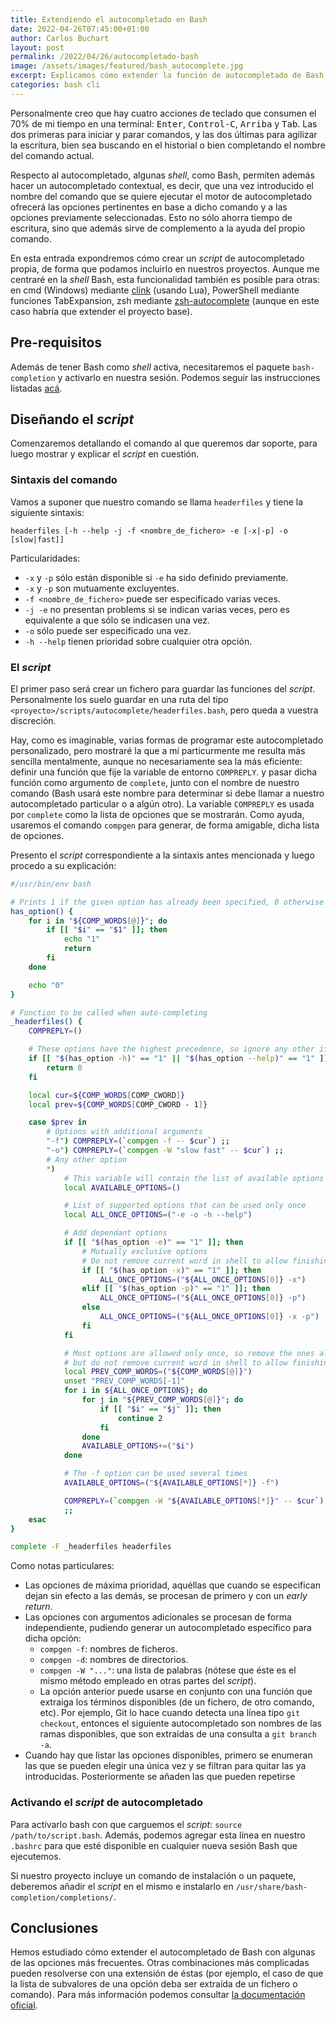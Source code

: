 ```yaml
---
title: Extendiendo el autocompletado en Bash
date: 2022-04-26T07:45:00+01:00
author: Carlos Buchart
layout: post
permalink: /2022/04/26/autocompletado-bash
image: /assets/images/featured/bash_autocomplete.jpg
excerpt: Explicamos cómo extender la función de autocompletado de Bash para soportar nuestras propias aplicaciones.
categories: bash cli
---
```

Personalmente creo que hay cuatro acciones de teclado que consumen el 70% de mi tiempo en una terminal: <kbd>Enter</kbd>, <kbd>Control-C</kbd>, <kbd>Arriba</kbd> y <kbd>Tab</kbd>. Las dos primeras para iniciar y parar comandos, y las dos últimas para agilizar la escritura, bien sea buscando en el historial o bien completando el nombre del comando actual.

Respecto al autocompletado, algunas _shell_, como Bash, permiten además hacer un autocompletado contextual, es decir, que una vez introducido el nombre del comando que se quiere ejecutar el motor de autocompletado ofrecerá las opciones pertinentes en base a dicho comando y a las opciones previamente seleccionadas. Esto no sólo ahorra tiempo de escritura, sino que además sirve de complemento a la ayuda del propio comando.

En esta entrada expondremos cómo crear un _script_ de autocompletado propia, de forma que podamos incluirlo en nuestros proyectos. Aunque me centraré en la _shell_ Bash, esta funcionalidad también es posible para otras: en cmd (Windows) mediante [clink](https://github.com/mridgers/clink) (usando Lua), PowerShell mediante funciones TabExpansion, zsh mediante [zsh-autocomplete](https://github.com/marlonrichert/zsh-autocomplete) (aunque en este caso habría que extender el proyecto base).

## Pre-requisitos

Además de tener Bash como _shell_ activa, necesitaremos el paquete `bash-completion` y activarlo en nuestra sesión. Podemos seguir las instrucciones listadas [acá](https://askubuntu.com/a/545578/1057035).

## Diseñando el _script_

Comenzaremos detallando el comando al que queremos dar soporte, para luego mostrar y explicar el _script_ en cuestión.

### Sintaxis del comando

Vamos a suponer que nuestro comando se llama `headerfiles` y tiene la siguiente sintaxis:

```shell
headerfiles [-h --help -j -f <nombre_de_fichero> -e [-x|-p] -o [slow|fast]]
```

Particularidades:

- `-x` y `-p` sólo están disponible si `-e` ha sido definido previamente.
- `-x` y `-p` son mutuamente excluyentes.
- `-f <nombre_de_fichero>` puede ser especificado varias veces.
- `-j -e` no presentan problems si se indican varias veces, pero es equivalente a que sólo se indicasen una vez.
- `-o` sólo puede ser especificado una vez.
- `-h --help` tienen prioridad sobre cualquier otra opción.

### El _script_

El primer paso será crear un fichero para guardar las funciones del _script_. Personalmente los suelo guardar en una ruta del tipo `<proyecto>/scripts/autocomplete/headerfiles.bash`, pero queda a vuestra discreción.

Hay, como es imaginable, varias formas de programar este autocompletado personalizado, pero mostraré la que a mí particurmente me resulta más sencilla mentalmente, aunque no necesariamente sea la más eficiente: definir una función que fije la variable de entorno `COMPREPLY`. y pasar dicha función como argumento de `complete`, junto con el nombre de nuestro comando (Bash usará este nombre para determinar si debe llamar a nuestro autocompletado particular o a algún otro). La variable `COMPREPLY` es usada por `complete` como la lista de opciones que se mostrarán. Como ayuda, usaremos el comando `compgen` para generar, de forma amigable, dicha lista de opciones.

Presento el _script_ correspondiente a la sintaxis antes mencionada y luego procedo a su explicación:

```bash
#/usr/bin/env bash

# Prints 1 if the given option has already been specified, 0 otherwise
has_option() {
    for i in "${COMP_WORDS[@]}"; do
        if [[ "$i" == "$1" ]]; then
            echo "1"
            return
        fi
    done

    echo "0"
}

# Function to be called when auto-completing
_headerfiles() {
    COMPREPLY=()

    # These options have the highest precedence, so ignore any other if they've been specified
    if [[ "$(has_option -h)" == "1" || "$(has_option --help)" == "1" ]]; then
        return 0
    fi

    local cur=${COMP_WORDS[COMP_CWORD]}
    local prev=${COMP_WORDS[COMP_CWORD - 1]}

    case $prev in
        # Options with additional arguments
        "-f") COMPREPLY=(`compgen -f -- $cur`) ;;
        "-o") COMPREPLY=(`compgen -W "slow fast" -- $cur`) ;;
        # Any other option
        *)
            # This variable will contain the list of available options
            local AVAILABLE_OPTIONS=()

            # List of supported options that can be used only once
            local ALL_ONCE_OPTIONS=("-e -o -h --help")

            # Add dependant options
            if [[ "$(has_option -e)" == "1" ]]; then
                # Mutually exclusive options
                # Do not remove current word in shell to allow finishing its autocompletion
                if [[ "$(has_option -x)" == "1" ]]; then
                    ALL_ONCE_OPTIONS=("${ALL_ONCE_OPTIONS[0]} -x")
                elif [[ "$(has_option -p)" == "1" ]]; then
                    ALL_ONCE_OPTIONS=("${ALL_ONCE_OPTIONS[0]} -p")
                else
                    ALL_ONCE_OPTIONS=("${ALL_ONCE_OPTIONS[0]} -x -p")
                fi
            fi

            # Most options are allowed only once, so remove the ones already in use,
            # but do not remove current word in shell to allow finishing its autocompletion
            local PREV_COMP_WORDS=("${COMP_WORDS[@]}")
            unset "PREV_COMP_WORDS[-1]"
            for i in ${ALL_ONCE_OPTIONS}; do
                for j in "${PREV_COMP_WORDS[@]}"; do
                    if [[ "$i" == "$j" ]]; then
                        continue 2
                    fi
                done
                AVAILABLE_OPTIONS+=("$i")
            done

            # The -f option can be used several times
            AVAILABLE_OPTIONS=("${AVAILABLE_OPTIONS[*]} -f")

            COMPREPLY=(`compgen -W "${AVAILABLE_OPTIONS[*]}" -- $cur`)
            ;;
    esac
}

complete -F _headerfiles headerfiles
```

Como notas particulares:

- Las opciones de máxima prioridad, aquéllas que cuando se especifican dejan sin efecto a las demás, se procesan de primero y con un _early return_.
- Las opciones con argumentos adicionales se procesan de forma independiente, pudiendo generar un autocompletado específico para dicha opción:
  - `compgen -f`: nombres de ficheros.
  - `compgen -d`: nombres de directorios.
  - `compgen -W "..."`: una lista de palabras (nótese que éste es el mismo método empleado en otras partes del _script_).
  - La opción anterior puede usarse en conjunto con una función que extraiga los términos disponibles (de un fichero, de otro comando, etc). Por ejemplo, Git lo hace cuando detecta una línea tipo `git checkout`, entonces el siguiente autocompletado son nombres de las ramas disponibles, que son extraídas de una consulta a `git branch -a`.
- Cuando hay que listar las opciones disponibles, primero se enumeran las que se pueden elegir una única vez y se filtran para quitar las ya introducidas. Posteriormente se añaden las que pueden repetirse

### Activando el _script_ de autocompletado

Para activarlo bash con que carguemos el _script_: `source /path/to/script.bash`. Además, podemos agregar esta línea en nuestro `.bashrc` para que esté disponible en cualquier nueva sesión Bash que ejecutemos.

Si nuestro proyecto incluye un comando de instalación o un paquete, deberemos añadir el _script_ en el mismo e instalarlo en `/usr/share/bash-completion/completions/`.

## Conclusiones

Hemos estudiado cómo extender el autocompletado de Bash con algunas de las opciones más frecuentes. Otras combinaciones más complicadas pueden resolverse con una extensión de éstas (por ejemplo, el caso de que la lista de subvalores de una opción deba ser extraída de un fichero o comando). Para más información podemos consultar [la documentación oficial](https://www.gnu.org/savannah-checkouts/gnu/bash/manual/bash.html#Programmable-Completion).
